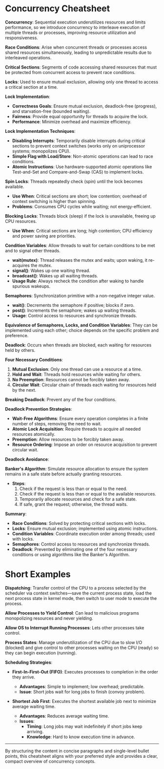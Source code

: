 # Concurrency Cheatsheet

**Concurrency**: Sequential execution underutilizes resources and limits performance, so we introduce concurrency to interleave execution of multiple threads or processes, improving resource utilization and responsiveness.

**Race Conditions**: Arise when concurrent threads or processes access shared resources simultaneously, leading to unpredictable results due to interleaved operations.

**Critical Sections**: Segments of code accessing shared resources that must be protected from concurrent access to prevent race conditions.

**Locks**: Used to ensure mutual exclusion, allowing only one thread to access a critical section at a time.

**Lock Implementation**:

- **Correctness Goals**: Ensure mutual exclusion, deadlock-free (progress), and starvation-free (bounded waiting).
- **Fairness**: Provide equal opportunity for threads to acquire the lock.
- **Performance**: Minimize overhead and maximize efficiency.

**Lock Implementation Techniques**:

- **Disabling Interrupts**: Temporarily disable interrupts during critical sections to prevent context switches (works only on uniprocessor systems; monopolizes CPU).
- **Simple Flag with Load/Store**: Non-atomic operations can lead to race conditions.
- **Atomic Instructions**: Use hardware-supported atomic operations like Test-and-Set and Compare-and-Swap (CAS) to implement locks.

**Spin Locks**: Threads repeatedly check (spin) until the lock becomes available.

- **Use When**: Critical sections are short; low contention; overhead of context switching is higher than spinning.
- **Problems**: Consumes CPU cycles while waiting; not energy-efficient.

**Blocking Locks**: Threads block (sleep) if the lock is unavailable, freeing up CPU resources.

- **Use When**: Critical sections are long; high contention; CPU efficiency and power saving are priorities.

**Condition Variables**: Allow threads to wait for certain conditions to be met and to signal other threads.

- **wait(mutex)**: Thread releases the mutex and waits; upon waking, it re-acquires the mutex.
- **signal()**: Wakes up one waiting thread.
- **broadcast()**: Wakes up all waiting threads.
- **Usage Rule**: Always recheck the condition after waking to handle spurious wakeups.

**Semaphores**: Synchronization primitive with a non-negative integer value.

- **wait()**: Decrements the semaphore if positive; blocks if zero.
- **post()**: Increments the semaphore; wakes up waiting threads.
- **Usage**: Control access to resources and synchronize threads.

**Equivalence of Semaphores, Locks, and Condition Variables**: They can be implemented using each other; choice depends on the specific problem and preference.

**Deadlock**: Occurs when threads are blocked, each waiting for resources held by others.

**Four Necessary Conditions**:

1. **Mutual Exclusion**: Only one thread can use a resource at a time.
2. **Hold and Wait**: Threads hold resources while waiting for others.
3. **No Preemption**: Resources cannot be forcibly taken away.
4. **Circular Wait**: Circular chain of threads each waiting for resources held by the next.

**Breaking Deadlock**: Prevent any of the four conditions.

**Deadlock Prevention Strategies**:

- **Wait-Free Algorithms**: Ensure every operation completes in a finite number of steps, removing the need to wait.
- **Atomic Lock Acquisition**: Require threads to acquire all needed resources atomically.
- **Preemption**: Allow resources to be forcibly taken away.
- **Resource Ordering**: Impose an order on resource acquisition to prevent circular wait.

**Deadlock Avoidance**:

**Banker's Algorithm**: Simulate resource allocation to ensure the system remains in a safe state before actually granting resources.

- **Steps**:
  1. Check if the request is less than or equal to the need.
  2. Check if the request is less than or equal to the available resources.
  3. Temporarily allocate resources and check for a safe state.
  4. If safe, grant the request; otherwise, the thread waits.

**Summary**:

- **Race Conditions**: Solved by protecting critical sections with locks.
- **Locks**: Ensure mutual exclusion; implemented using atomic instructions.
- **Condition Variables**: Coordinate execution order among threads; used with locks.
- **Semaphores**: Control access to resources and synchronize threads.
- **Deadlock**: Prevented by eliminating one of the four necessary conditions or using algorithms like the Banker's Algorithm.

# Short Examples

**Dispatching**: Transfer control of the CPU to a process selected by the scheduler via context switches—save the current process state, load the next process state in kernel mode, then switch to user mode to execute the process.

**Allow Processes to Yield Control**: Can lead to malicious programs monopolizing resources and never yielding.

**Allow OS to Interrupt Running Processes**: Lets other processes take control.

**Process States**: Manage underutilization of the CPU due to slow I/O (blocked) and give control to other processes waiting on the CPU (ready) so they can begin execution (running).

**Scheduling Strategies**:

- **First-In-First-Out (FIFO)**: Executes processes to completion in the order they arrive.

  - **Advantages**: Simple to implement; low overhead; predictable.
  - **Issue**: Short jobs wait for long jobs to finish (convoy problem).

- **Shortest Job First**: Executes the shortest available job next to minimize average waiting time.

  - **Advantages**: Reduces average waiting time.
  - **Issues**:
    - **Timing**: Long jobs may wait indefinitely if short jobs keep arriving.
    - **Knowledge**: Hard to know execution time in advance.

---

By structuring the content in concise paragraphs and single-level bullet points, this cheatsheet aligns with your preferred style and provides a clear, compact overview of concurrency concepts.